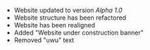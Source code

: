 - Website updated to version _Alpha 1.0_
- Website structure has been refactored
- Website has been realigned
- Added "Website under construction banner"
- Removed "uwu" text